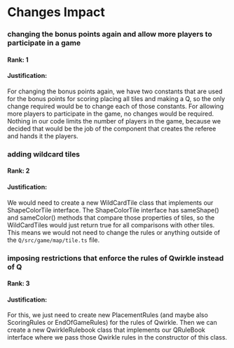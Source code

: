 # Changes Impact

### changing the bonus points again and allow more players to participate in a game

#### Rank: 1

#### Justification:

For changing the bonus points again, we have two constants that are used for the bonus points for scoring placing all tiles and making a Q, so the only change required would be to change each of those constants.
For allowing more players to participate in the game, no changes would be required. Nothing in our code limits the number of players in the game, because we decided that would be the job of the component that creates the referee and hands it the players.

### adding wildcard tiles

#### Rank: 2

#### Justification:

We would need to create a new WildCardTile class that implements our ShapeColorTile interface. The ShapeColorTile interface has sameShape() and sameColor() methods that compare those properties of tiles, so the WildCardTiles would just return true for all comparisons with other tiles. This means we would not need to change the rules or anything outside of the `Q/src/game/map/tile.ts` file.

### imposing restrictions that enforce the rules of Qwirkle instead of Q

#### Rank: 3

#### Justification:

For this, we just need to create new PlacementRules (and maybe also ScoringRules or EndOfGameRules) for the rules of Qwirkle. Then we can create a new QwirkleRulebook class that implements our QRuleBook interface where we pass those Qwirkle rules in the constructor of this class.
